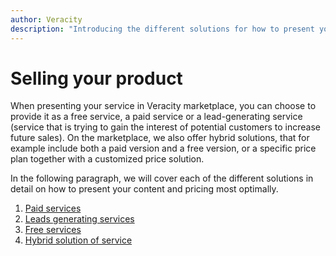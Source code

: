 ```yaml
---
author: Veracity
description: "Introducing the different solutions for how to present your content and pricing most optimally."
---
```


# Selling your product

When presenting your service in Veracity marketplace, you can choose to provide it as a free service, a paid service or a lead-generating service (service that is trying to gain the interest of potential customers to increase future sales).​
On the marketplace, we also offer hybrid solutions, that for example include both a paid version and a free version, or a specific price plan together with a customized price solution.​

In the following paragraph, we will cover each of the different solutions in detail on how to present your content and pricing most optimally.

1. [Paid services](./paidservices.md)​
1. [Leads generating services​](./leadsgeneratingservices.md)​
1. [Free services​​](./freeservices​.md)​
1. [Hybrid solution of service](./hybridsolutions​.md)​